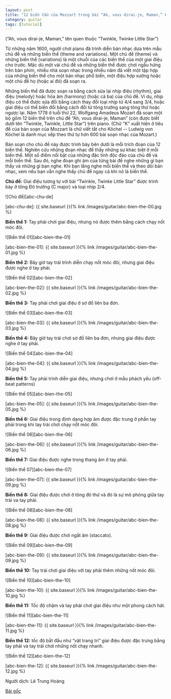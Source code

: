 ```yaml
---
layout: post
title: "12 biến tấu của Mozzart trong bài “Ah, vous dirai-je, Maman,” K. 265"
category: guitar
tags: [tutorial]
---
```


(“Ah, vous dirai-je, Maman,” tên quen thuộc “Twinkle, Twinke Little Star”)

Từ những năm 1600, người chơi piano đã trình diễn bản nhạc dựa trên mẫu chủ đề và những biến thể (theme and variations). Một chủ đề (theme) và những biến thể (variations) là một chuỗi của các biến thể của một giai điệu cho trước. Mặc dù một vài chủ đề và những biến thể được chơi ngẫu hứng trên bàn phím, nhiều nhà soạn nhạc trong nhiều năm đã viết một tập hợp của những biến thể cho một bản nhạc phổ biến, một điệu hợp xướng hoặc một chủ đề họ (hoặc ai đó) đã soạn ra. 

Những biến thể đã được soạn ra bằng cách sửa lại nhịp điệu (rhythm), giai điệu (melody) hoặc hòa âm (harmony) (hoặc cả ba) của chủ đề. Ví dụ, nhịp điệu có thể được sửa đổi bằng cách thay đổi loại nhịp từ 4/4 sang 3/4, hoặc giai điệu có thể biến đổi bằng cách đổi từ tông trưởng sang tông thứ hoặc ngược lại. 
Năm 1778 ở tuổi thứ 22,  Wolfgang Amadeus Mozart đã soạn một bộ gồm 12 biến thể trên chủ đề “Ah, vous dirai-je, Maman” (còn được biết dưới tên “Twinkle, Twinkle, Little Star”) trên piano. (Chữ “K” xuất hiện ở tiêu đề của bản soạn của Mozzart là chữ viết tắt cho Köchel -- Ludwig von Köchel là danh mục xếp theo thứ tự hơn 600 bài soạn nhạc của Mozart.)

Bản soạn cho chủ đề này được trình bày bên dưới là mỗi trích đoạn của 12 biến thể. Nghiên cứu những đoạn nhạc để thấy những sự khác biệt ở mỗi biến thể. Một số điểm nổi bật của những đặc tính độc đáo của chủ đề và mỗi biến thể. Sau đó, nghe đoạn ghi âm của từng bài để nghe những gì bạn thấy và những gì bạn nghe. Khi bạn lắng nghe mỗi biến thể và theo dõi bản nhạc, xem nếu bạn vẫn nghe thấy chủ để ngay cả khi nó là biến thể. 

**Chủ đề:** Giai điệu tương tự với bài “Twinkle, Twinke Little Star” được trình bày ở tông Đô trưởng (C major) và loại nhịp 2/4.

![Chủ đề][abc-chu-de]

[abc-chu-de]: {{ site.baseurl }}{% link /images/guitar/abc-bien-the-00.jpg %}

**Biến thể 1:** Tay phải chơi giai điệu, nhưng nó được thêm bằng cách chạy nốt móc đôi.

![Biến thể 01][abc-bien-the-01]

[abc-bien-the-01]: {{ site.baseurl }}{% link /images/guitar/abc-bien-the-01.jpg %}

**Biến thể 2:** Bây giờ tay trái trình diễn chạy nốt móc đôi, nhưng giai điệu được nghe ở tay phải.

![Biến thể 02][abc-bien-the-02]

[abc-bien-the-02]: {{ site.baseurl }}{% link /images/guitar/abc-bien-the-02.jpg %}

**Biến thể 3:** Tay phải chơi giai điệu ở sơ đồ liên ba đơn.

![Biến thể 03][abc-bien-the-03]

[abc-bien-the-03]: {{ site.baseurl }}{% link /images/guitar/abc-bien-the-03.jpg %}

**Biến thể 4:** Bây giờ tay trái chơi sơ đồ liên ba đơn, nhưng giai điệu được nghe ở tay phải.

![Biến thể 04][abc-bien-the-04]

[abc-bien-the-04]: {{ site.baseurl }}{% link /images/guitar/abc-bien-the-04.jpg %}

**Biến thể 5:** Tay phải trình diễn giai điệu, nhưng chơi ở mẫu phách yếu (off-beat patterns)

![Biến thể 05][abc-bien-the-05]

[abc-bien-the-05]: {{ site.baseurl }}{% link /images/guitar/abc-bien-the-05.jpg %}

**Biến thể 6:** Giai điệu trong định dạng hợp âm được đặc trung ở phần tay phải trong khi tay trái chơi chạy nốt móc đôi.

![Biến thể 06][abc-bien-the-06]

[abc-bien-the-06]: {{ site.baseurl }}{% link /images/guitar/abc-bien-the-06.jpg %}

**Biến thể 7:** Giai điệu được nghe trong thang âm ở tay phải.

![Biến thể 07][abc-bien-the-07]

[abc-bien-the-07]: {{ site.baseurl }}{% link /images/guitar/abc-bien-the-09.jpg %}

**Biến thể 8:** Giai điệu được chơi ở tông đô thứ và đó là sự mô phỏng giữa tay trái va tay phải. 

![Biến thể 08][abc-bien-the-08]

[abc-bien-the-08]: {{ site.baseurl }}{% link /images/guitar/abc-bien-the-08.jpg %}

**Biến thể 9:** Giai điệu được chơi ngắt âm (staccato).

![Biến thể 09][abc-bien-the-09]

[abc-bien-the-09]: {{ site.baseurl }}{% link /images/guitar/abc-bien-the-09.jpg %}

**Biến thể 10:** Tay trái chơi giai điệu với tay phải thêm những nốt móc đôi.

![Biến thể 10][abc-bien-the-10]

[abc-bien-the-10]: {{ site.baseurl }}{% link /images/guitar/abc-bien-the-10.jpg %}

**Biến thể 11:** Tốc độ chậm và tay phải chơi giai điệu như một phong cách hát.

![Biến thể 11][abc-bien-the-11]

[abc-bien-the-11]: {{ site.baseurl }}{% link /images/guitar/abc-bien-the-11.jpg %}

**Biến thể 12:** tốc độ bắt đầu như “vật trang trí” giai điệu được đặc trưng bằng tay phải và tay trái chơi những nốt chạy nhanh.

![Biến thể 12][abc-bien-the-12]

[abc-bien-the-12]: {{ site.baseurl }}{% link /images/guitar/abc-bien-the-12.jpg %}

Người dịch: Lê Trung Hoàng

[Bài gốc](http://www.cengage.com/resource_uploads/downloads/049518974X_78467.pdf)